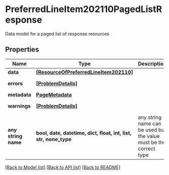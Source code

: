 # PreferredLineItem202110PagedListResponse

Data model for a paged list of response resources

## Properties
Name | Type | Description | Notes
------------ | ------------- | ------------- | -------------
**data** | [**[ResourceOfPreferredLineItem202110]**](ResourceOfPreferredLineItem202110.md) |  | [optional] 
**errors** | [**[ProblemDetails]**](ProblemDetails.md) |  | [optional] [readonly] 
**metadata** | [**PageMetadata**](PageMetadata.md) |  | [optional] 
**warnings** | [**[ProblemDetails]**](ProblemDetails.md) |  | [optional] [readonly] 
**any string name** | **bool, date, datetime, dict, float, int, list, str, none_type** | any string name can be used but the value must be the correct type | [optional]

[[Back to Model list]](../README.md#documentation-for-models) [[Back to API list]](../README.md#documentation-for-api-endpoints) [[Back to README]](../README.md)


